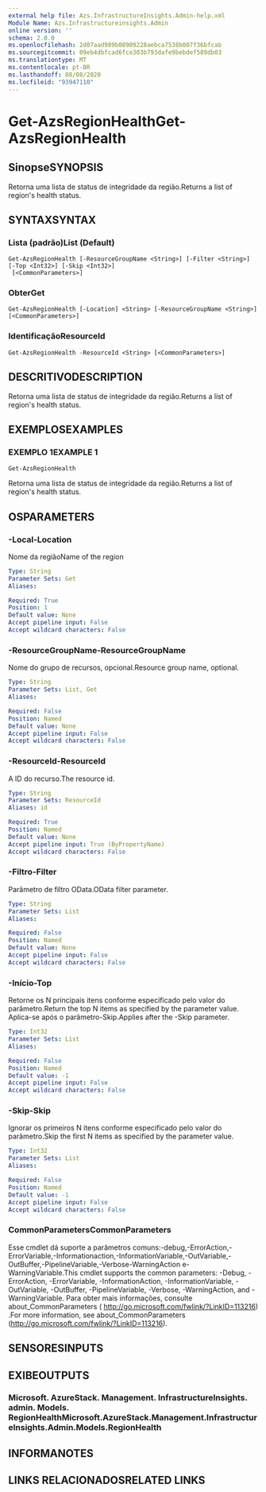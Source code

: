 ```yaml
---
external help file: Azs.InfrastructureInsights.Admin-help.xml
Module Name: Azs.Infrastructureinsights.Admin
online version: ''
schema: 2.0.0
ms.openlocfilehash: 2d07aad989b08909228aebca7538b007f36bfcab
ms.sourcegitcommit: 09eb4dbfcad6fce303b793dafe9bebdef589db03
ms.translationtype: MT
ms.contentlocale: pt-BR
ms.lasthandoff: 08/08/2020
ms.locfileid: "93947110"
---
```

# <span data-ttu-id="bded1-101">Get-AzsRegionHealth</span><span class="sxs-lookup"><span data-stu-id="bded1-101">Get-AzsRegionHealth</span></span>

## <span data-ttu-id="bded1-102">Sinopse</span><span class="sxs-lookup"><span data-stu-id="bded1-102">SYNOPSIS</span></span>
<span data-ttu-id="bded1-103">Retorna uma lista de status de integridade da região.</span><span class="sxs-lookup"><span data-stu-id="bded1-103">Returns a list of region's health status.</span></span>

## <span data-ttu-id="bded1-104">SYNTAX</span><span class="sxs-lookup"><span data-stu-id="bded1-104">SYNTAX</span></span>

### <span data-ttu-id="bded1-105">Lista (padrão)</span><span class="sxs-lookup"><span data-stu-id="bded1-105">List (Default)</span></span>
```
Get-AzsRegionHealth [-ResourceGroupName <String>] [-Filter <String>] [-Top <Int32>] [-Skip <Int32>]
 [<CommonParameters>]
```

### <span data-ttu-id="bded1-106">Obter</span><span class="sxs-lookup"><span data-stu-id="bded1-106">Get</span></span>
```
Get-AzsRegionHealth [-Location] <String> [-ResourceGroupName <String>] [<CommonParameters>]
```

### <span data-ttu-id="bded1-107">Identificação</span><span class="sxs-lookup"><span data-stu-id="bded1-107">ResourceId</span></span>
```
Get-AzsRegionHealth -ResourceId <String> [<CommonParameters>]
```

## <span data-ttu-id="bded1-108">DESCRITIVO</span><span class="sxs-lookup"><span data-stu-id="bded1-108">DESCRIPTION</span></span>
<span data-ttu-id="bded1-109">Retorna uma lista de status de integridade da região.</span><span class="sxs-lookup"><span data-stu-id="bded1-109">Returns a list of region's health status.</span></span>

## <span data-ttu-id="bded1-110">EXEMPLOS</span><span class="sxs-lookup"><span data-stu-id="bded1-110">EXAMPLES</span></span>

### <span data-ttu-id="bded1-111">EXEMPLO 1</span><span class="sxs-lookup"><span data-stu-id="bded1-111">EXAMPLE 1</span></span>
```
Get-AzsRegionHealth
```

<span data-ttu-id="bded1-112">Retorna uma lista de status de integridade da região.</span><span class="sxs-lookup"><span data-stu-id="bded1-112">Returns a list of region's health status.</span></span>

## <span data-ttu-id="bded1-113">OS</span><span class="sxs-lookup"><span data-stu-id="bded1-113">PARAMETERS</span></span>

### <span data-ttu-id="bded1-114">-Local</span><span class="sxs-lookup"><span data-stu-id="bded1-114">-Location</span></span>
<span data-ttu-id="bded1-115">Nome da região</span><span class="sxs-lookup"><span data-stu-id="bded1-115">Name of the region</span></span>

```yaml
Type: String
Parameter Sets: Get
Aliases:

Required: True
Position: 1
Default value: None
Accept pipeline input: False
Accept wildcard characters: False
```

### <span data-ttu-id="bded1-116">-ResourceGroupName</span><span class="sxs-lookup"><span data-stu-id="bded1-116">-ResourceGroupName</span></span>
<span data-ttu-id="bded1-117">Nome do grupo de recursos, opcional.</span><span class="sxs-lookup"><span data-stu-id="bded1-117">Resource group name, optional.</span></span>

```yaml
Type: String
Parameter Sets: List, Get
Aliases:

Required: False
Position: Named
Default value: None
Accept pipeline input: False
Accept wildcard characters: False
```

### <span data-ttu-id="bded1-118">-ResourceId</span><span class="sxs-lookup"><span data-stu-id="bded1-118">-ResourceId</span></span>
<span data-ttu-id="bded1-119">A ID do recurso.</span><span class="sxs-lookup"><span data-stu-id="bded1-119">The resource id.</span></span>

```yaml
Type: String
Parameter Sets: ResourceId
Aliases: id

Required: True
Position: Named
Default value: None
Accept pipeline input: True (ByPropertyName)
Accept wildcard characters: False
```

### <span data-ttu-id="bded1-120">-Filtro</span><span class="sxs-lookup"><span data-stu-id="bded1-120">-Filter</span></span>
<span data-ttu-id="bded1-121">Parâmetro de filtro OData.</span><span class="sxs-lookup"><span data-stu-id="bded1-121">OData filter parameter.</span></span>

```yaml
Type: String
Parameter Sets: List
Aliases:

Required: False
Position: Named
Default value: None
Accept pipeline input: False
Accept wildcard characters: False
```

### <span data-ttu-id="bded1-122">-Início</span><span class="sxs-lookup"><span data-stu-id="bded1-122">-Top</span></span>
<span data-ttu-id="bded1-123">Retorne os N principais itens conforme especificado pelo valor do parâmetro.</span><span class="sxs-lookup"><span data-stu-id="bded1-123">Return the top N items as specified by the parameter value.</span></span>
<span data-ttu-id="bded1-124">Aplica-se após o parâmetro-Skip.</span><span class="sxs-lookup"><span data-stu-id="bded1-124">Applies after the -Skip parameter.</span></span>

```yaml
Type: Int32
Parameter Sets: List
Aliases:

Required: False
Position: Named
Default value: -1
Accept pipeline input: False
Accept wildcard characters: False
```

### <span data-ttu-id="bded1-125">-Skip</span><span class="sxs-lookup"><span data-stu-id="bded1-125">-Skip</span></span>
<span data-ttu-id="bded1-126">Ignorar os primeiros N itens conforme especificado pelo valor do parâmetro.</span><span class="sxs-lookup"><span data-stu-id="bded1-126">Skip the first N items as specified by the parameter value.</span></span>

```yaml
Type: Int32
Parameter Sets: List
Aliases:

Required: False
Position: Named
Default value: -1
Accept pipeline input: False
Accept wildcard characters: False
```

### <span data-ttu-id="bded1-127">CommonParameters</span><span class="sxs-lookup"><span data-stu-id="bded1-127">CommonParameters</span></span>
<span data-ttu-id="bded1-128">Esse cmdlet dá suporte a parâmetros comuns:-debug,-ErrorAction,-ErrorVariable,-Informationaction,-InformationVariable,-OutVariable,-OutBuffer,-PipelineVariable,-Verbose-WarningAction e-WarningVariable.</span><span class="sxs-lookup"><span data-stu-id="bded1-128">This cmdlet supports the common parameters: -Debug, -ErrorAction, -ErrorVariable, -InformationAction, -InformationVariable, -OutVariable, -OutBuffer, -PipelineVariable, -Verbose, -WarningAction, and -WarningVariable.</span></span> <span data-ttu-id="bded1-129">Para obter mais informações, consulte about_CommonParameters ( http://go.microsoft.com/fwlink/?LinkID=113216) .</span><span class="sxs-lookup"><span data-stu-id="bded1-129">For more information, see about_CommonParameters (http://go.microsoft.com/fwlink/?LinkID=113216).</span></span>

## <span data-ttu-id="bded1-130">SENSORES</span><span class="sxs-lookup"><span data-stu-id="bded1-130">INPUTS</span></span>

## <span data-ttu-id="bded1-131">EXIBE</span><span class="sxs-lookup"><span data-stu-id="bded1-131">OUTPUTS</span></span>

### <span data-ttu-id="bded1-132">Microsoft. AzureStack. Management. InfrastructureInsights. admin. Models. RegionHealth</span><span class="sxs-lookup"><span data-stu-id="bded1-132">Microsoft.AzureStack.Management.InfrastructureInsights.Admin.Models.RegionHealth</span></span>

## <span data-ttu-id="bded1-133">INFORMA</span><span class="sxs-lookup"><span data-stu-id="bded1-133">NOTES</span></span>

## <span data-ttu-id="bded1-134">LINKS RELACIONADOS</span><span class="sxs-lookup"><span data-stu-id="bded1-134">RELATED LINKS</span></span>
